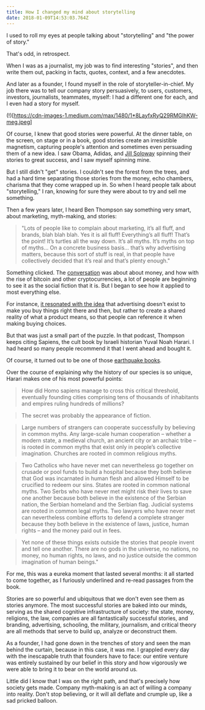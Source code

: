 ```yaml
---
title: How I changed my mind about storytelling
date: 2018-01-09T14:53:03.764Z
---
```

I used to roll my eyes at people talking about "storytelling" and "the power of story." 

That's odd, in retrospect. 

When I was as a journalist, my job was to find interesting "stories", and then write them out, packing in facts, quotes, context, and a few anecdotes.  

And later as a founder, I found myself in the role of storyteller-in-chief. My job there was to tell our company story persuasively, to users, customers, investors, journalists, teammates, myself: I had a different one for each, and I even had a story for myself. 

(!)[https://cdn-images-1.medium.com/max/1480/1*8LayfxRyQ29RMGlhKW-meg.jpeg]

Of course, I knew that good stories were powerful. At the dinner table, on the screen, on stage or in a book, good stories create an irresistible magnetism, capturing people's attention and sometimes even persuading them of a new idea. I saw Obama, Adidas, and [Jill Soloway](https://www.newyorker.com/magazine/2015/12/14/dolls-and-feelings) spinning their stories to great success, and I saw myself spinning mine. 


But I still didn't "get" stories. I couldn't see the forest from the trees, and had a hard time separating those stories from the money, echo chambers, charisma that they come wrapped up in. So when I heard people talk about "storytelling," I ran, knowing for sure they were about to try and sell me something.  

Then a few years later, I heard Ben Thompson say something very smart, about marketing, myth-making, and stories:


>"Lots of people like to complain about marketing, it’s all fluff, and brands, blah blah blah. Yes it is all fluff! Everything’s all fluff! That’s the point! It’s turtles all the way down. It’s all myths. It’s myths on top of myths… On a concrete business basis... that’s why advertising matters, because this sort of stuff is real, in that people have collectively decided that it’s real and that’s plenty enough."

Something clicked. The [conversation](https://soundcloud.com/exponentfm/episode-116-blockchain-2#t=11m32s) was about about money, and how with the rise of bitcoin and other cryptocurrencies, a lot of people are beginning to see it as the social fiction that it is. But I began to see how it applied to most everything else. 

For instance, [it resonated with the idea](http://www.meltingasphalt.com/ads-dont-work-that-way/) that advertising doesn't exist to make you buy things right there and then, but rather to create a shared reality of what a product means, so that people can reference it when making buying choices. 

But that was just a small part of the puzzle. In that podcast, Thompson keeps citing Sapiens, the cult book by Israeli historian Yuval Noah Harari. I had heard so many people recommend it that I went ahead and bought it.

Of course, it turned out to be one of those [earthquake books](http://marginalrevolution.com/marginalrevolution/2007/11/view-quake-read.html).

Over the course of explaining why the history of our species is so unique, Harari makes one of his most powerful points:

>How did Homo sapiens manage to cross this critical threshold, eventually founding cities comprising tens of thousands of inhabitants and empires ruling hundreds of millions? 

>The secret was probably the appearance of fiction. 

>Large numbers of strangers can cooperate successfully by believing in common myths. Any large-scale human cooperation – whether a modern state, a medieval church, an ancient city or an archaic tribe – is rooted in common myths that exist only in people’s collective imagination. Churches are rooted in common religious myths. 

>Two Catholics who have never met can nevertheless go together on crusade or pool funds to build a hospital because they both believe that God was incarnated in human flesh and allowed Himself to be crucified to redeem our sins. States are rooted in common national myths. Two Serbs who have never met might risk their lives to save one another because both believe in the existence of the Serbian nation, the Serbian homeland and the Serbian flag. Judicial systems are rooted in common legal myths. Two lawyers who have never met can nevertheless combine efforts to defend a complete stranger because they both believe in the existence of laws, justice, human rights – and the money paid out in fees. 

>Yet none of these things exists outside the stories that people invent and tell one another. There are no gods in the universe, no nations, no money, no human rights, no laws, and no justice outside the common imagination of human beings."

For me, this was a eureka moment that lasted several months: it all started to come together, as I furiously underlined and re-read passages from the book. 

Stories are so powerful and ubiquitous that we don't even see them as stories anymore. The most successful stories are baked into our minds, serving as the shared cognitive infrastructure of society: the state, money, religions, the law, companies are all fantastically successful stories, and branding, advertising, schooling, the military, journalism, and critical theory are all methods that serve to build up, analyze or deconstruct them. 

As a founder, I had gone down in the trenches of story and seen the man behind the curtain, because in this case, it was me. I grappled every day with the inescapable truth that founders have to face: our entire venture was entirely sustained by our belief in this story and how vigorously we were able to bring it to bear on the world around us. 

Little did I know that I was on the right path, and that's precisely how society gets made. Company myth-making is an act of willing a company into reality. Don't stop believing, or it will all deflate and crumple up, like a sad pricked balloon.




